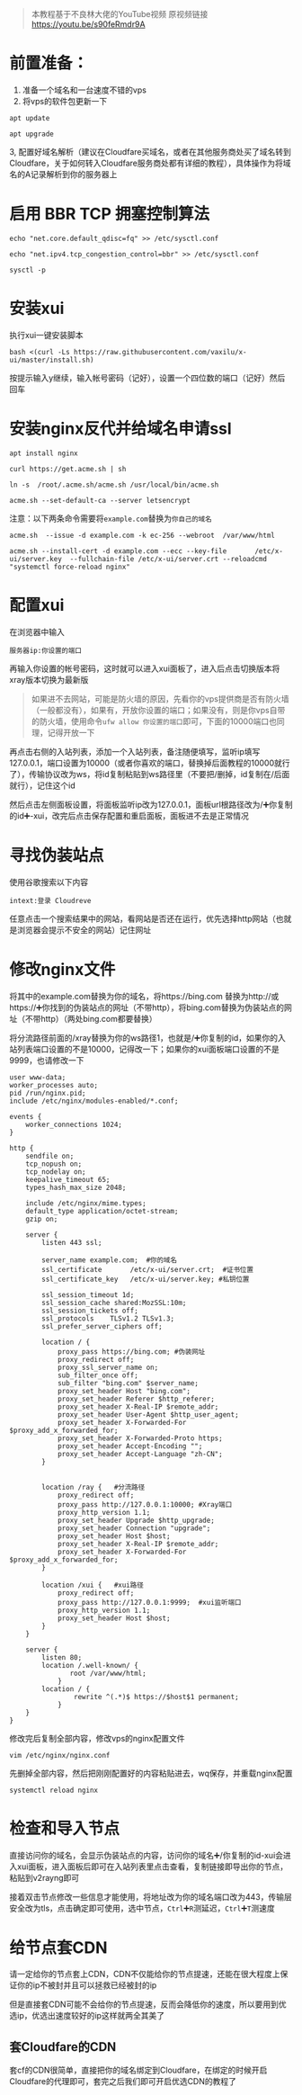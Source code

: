 > 本教程基于不良林大佬的YouTube视频
> 原视频链接 https://youtu.be/s90feRmdr9A

# 前置准备：
1. 准备一个域名和一台速度不错的vps
2. 将vps的软件包更新一下
```
apt update

apt upgrade
```
3, 配置好域名解析（建议在Cloudfare买域名，或者在其他服务商处买了域名转到Cloudfare，关于如何转入Cloudfare服务商处都有详细的教程），具体操作为将域名的A记录解析到你的服务器上

# 启用 BBR TCP 拥塞控制算法
```
echo "net.core.default_qdisc=fq" >> /etc/sysctl.conf

echo "net.ipv4.tcp_congestion_control=bbr" >> /etc/sysctl.conf

sysctl -p
```

# 安装xui
执行xui一键安装脚本
```
bash <(curl -Ls https://raw.githubusercontent.com/vaxilu/x-ui/master/install.sh)
```
按提示输入y继续，输入帐号密码（记好），设置一个四位数的端口（记好）然后回车

# 安装nginx反代并给域名申请ssl
```
apt install nginx

curl https://get.acme.sh | sh

ln -s  /root/.acme.sh/acme.sh /usr/local/bin/acme.sh

acme.sh --set-default-ca --server letsencrypt
```
注意：以下两条命令需要将`example.com`替换为`你自己的域名`
```
acme.sh  --issue -d example.com -k ec-256 --webroot  /var/www/html

acme.sh --install-cert -d example.com --ecc --key-file       /etc/x-ui/server.key  --fullchain-file /etc/x-ui/server.crt --reloadcmd     "systemctl force-reload nginx"
```

# 配置xui
在浏览器中输入
```
服务器ip:你设置的端口
```
再输入你设置的帐号密码，这时就可以进入xui面板了，进入后点击切换版本将xray版本切换为最新版
>如果进不去网站，可能是防火墙的原因，先看你的vps提供商是否有防火墙（一般都没有），如果有，开放你设置的端口；如果没有，则是你vps自带的防火墙，使用命令`ufw allow 你设置的端口`即可，下面的10000端口也同理，记得开放一下

再点击右侧的入站列表，添加一个入站列表，备注随便填写，监听ip填写127.0.0.1，端口设置为10000（或者你喜欢的端口，替换掉后面教程的10000就行了），传输协议改为ws，将id复制粘贴到ws路径里（不要把/删掉，id复制在/后面就行），记住这个id

然后点击左侧面板设置，将面板监听ip改为127.0.0.1，面板url根路径改为/➕你复制的id➕-xui，改完后点击保存配置和重启面板，面板进不去是正常情况

# 寻找伪装站点
使用谷歌搜索以下内容
```
intext:登录 Cloudreve
```
任意点击一个搜索结果中的网站，看网站是否还在运行，优先选择http网站（也就是浏览器会提示不安全的网站）记住网址

# 修改nginx文件
将其中的example.com替换为你的域名，将https://bing.com 替换为http://或https://➕你找到的伪装站点的网址（不带http），将bing.com替换为伪装站点的网址（不带http）（两处bing.com都要替换）

将分流路径前面的/xray替换为你的ws路径1，也就是/➕你复制的id，如果你的入站列表端口设置的不是10000，记得改一下；如果你的xui面板端口设置的不是9999，也请修改一下
```
user www-data;
worker_processes auto;
pid /run/nginx.pid;
include /etc/nginx/modules-enabled/*.conf;

events {
    worker_connections 1024;
}

http {
    sendfile on;
    tcp_nopush on;
    tcp_nodelay on;
    keepalive_timeout 65;
    types_hash_max_size 2048;

    include /etc/nginx/mime.types;
    default_type application/octet-stream;
    gzip on;

    server {
        listen 443 ssl;
        
        server_name example.com;  #你的域名
        ssl_certificate       /etc/x-ui/server.crt;  #证书位置
        ssl_certificate_key   /etc/x-ui/server.key; #私钥位置
        
        ssl_session_timeout 1d;
        ssl_session_cache shared:MozSSL:10m;
        ssl_session_tickets off;
        ssl_protocols    TLSv1.2 TLSv1.3;
        ssl_prefer_server_ciphers off;

        location / {
            proxy_pass https://bing.com; #伪装网址
            proxy_redirect off;
            proxy_ssl_server_name on;
            sub_filter_once off;
            sub_filter "bing.com" $server_name;
            proxy_set_header Host "bing.com";
            proxy_set_header Referer $http_referer;
            proxy_set_header X-Real-IP $remote_addr;
            proxy_set_header User-Agent $http_user_agent;
            proxy_set_header X-Forwarded-For $proxy_add_x_forwarded_for;
            proxy_set_header X-Forwarded-Proto https;
            proxy_set_header Accept-Encoding "";
            proxy_set_header Accept-Language "zh-CN";
        }


        location /ray {   #分流路径
            proxy_redirect off;
            proxy_pass http://127.0.0.1:10000; #Xray端口
            proxy_http_version 1.1;
            proxy_set_header Upgrade $http_upgrade;
            proxy_set_header Connection "upgrade";
            proxy_set_header Host $host;
            proxy_set_header X-Real-IP $remote_addr;
            proxy_set_header X-Forwarded-For $proxy_add_x_forwarded_for;
        }
        
        location /xui {   #xui路径
            proxy_redirect off;
            proxy_pass http://127.0.0.1:9999;  #xui监听端口
            proxy_http_version 1.1;
            proxy_set_header Host $host;
        }
    }

    server {
        listen 80;
        location /.well-known/ {
               root /var/www/html;
            }
        location / {
                rewrite ^(.*)$ https://$host$1 permanent;
            }
    }
}
```
修改完后复制全部内容，修改vps的nginx配置文件
```
vim /etc/nginx/nginx.conf
```
先删掉全部内容，然后把刚刚配置好的内容粘贴进去，wq保存，并重载nginx配置
```
systemctl reload nginx
```

# 检查和导入节点
直接访问你的域名，会显示伪装站点的内容，访问你的域名➕/你复制的id-xui会进入xui面板，进入面板后即可在入站列表里点击查看，复制链接即导出你的节点，粘贴到v2rayng即可

接着双击节点修改一些信息才能使用，将地址改为你的域名端口改为443，传输层安全改为tls，点击确定即可使用，选中节点，`Ctrl`➕`R`测延迟，`Ctrl`➕`T`测速度

# 给节点套CDN
请一定给你的节点套上CDN，CDN不仅能给你的节点提速，还能在很大程度上保证你的ip不被封并且可以拯救已经被封的ip

但是直接套CDN可能不会给你的节点提速，反而会降低你的速度，所以要用到优选ip，优选出速度较好的ip这样就两全其美了

## 套Cloudfare的CDN
套cf的CDN很简单，直接把你的域名绑定到Cloudfare，在绑定的时候开启Cloudfare的代理即可，套完之后我们即可开启优选CDN的教程了


